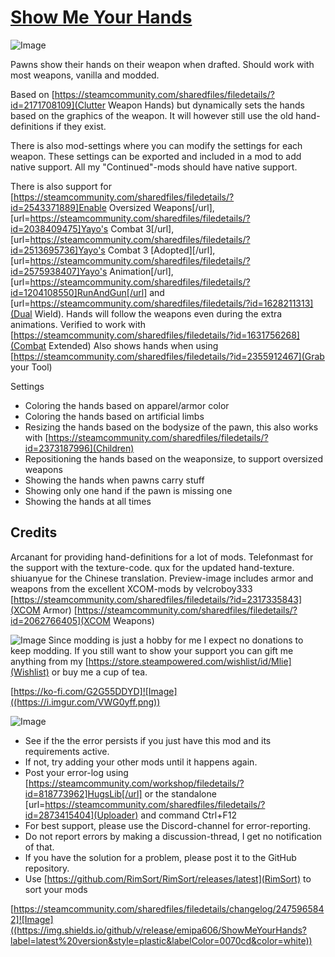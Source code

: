 # [Show Me Your Hands](https://steamcommunity.com/sharedfiles/filedetails/?id=2475965842)

![Image](https://i.imgur.com/iCj5o7O.png)

Pawns show their hands on their weapon when drafted. 
Should work with most weapons, vanilla and modded.

Based on [https://steamcommunity.com/sharedfiles/filedetails/?id=2171708109](Clutter Weapon Hands) but dynamically sets the hands based on the graphics of the weapon. It will however still use the old hand-definitions if they exist.

There is also mod-settings where you can modify the settings for each weapon. These settings can be exported and included in a mod to add native support.
All my "Continued"-mods should have native support.

There is also support for [https://steamcommunity.com/sharedfiles/filedetails/?id=2543371889]Enable Oversized Weapons[/url], [url=https://steamcommunity.com/sharedfiles/filedetails/?id=2038409475]Yayo's Combat 3[/url], [url=https://steamcommunity.com/sharedfiles/filedetails/?id=2513695736]Yayo's Combat 3 [Adopted][/url], [url=https://steamcommunity.com/sharedfiles/filedetails/?id=2575938407]Yayo's Animation[/url], [url=https://steamcommunity.com/sharedfiles/filedetails/?id=1204108550]RunAndGun[/url] and [url=https://steamcommunity.com/sharedfiles/filedetails/?id=1628211313](Dual Wield). Hands will follow the weapons even during the extra animations. 
Verified to work with [https://steamcommunity.com/sharedfiles/filedetails/?id=1631756268](Combat Extended)
Also shows hands when using [https://steamcommunity.com/sharedfiles/filedetails/?id=2355912467](Grab your Tool)

Settings


-  Coloring the hands based on apparel/armor color
-  Coloring the hands based on artificial limbs
-  Resizing the hands based on the bodysize of the pawn, this also works with [https://steamcommunity.com/sharedfiles/filedetails/?id=2373187996](Children)
-  Repositioning the hands based on the weaponsize, to support oversized weapons
-  Showing the hands when pawns carry stuff
-  Showing only one hand if the pawn is missing one
-  Showing the hands at all times



## Credits

Arcanant for providing hand-definitions for a lot of mods.
Telefonmast for the support with the texture-code.
qux for the updated hand-texture.
shiuanyue for the Chinese translation.
Preview-image includes armor and weapons from the excellent XCOM-mods by velcroboy333
[https://steamcommunity.com/sharedfiles/filedetails/?id=2317335843](XCOM Armor)
[https://steamcommunity.com/sharedfiles/filedetails/?id=2062766405](XCOM Weapons)

![Image](https://i.imgur.com/Ds0rBAD.png)
Since modding is just a hobby for me I expect no donations to keep modding. If you still want to show your support you can gift me anything from my [https://store.steampowered.com/wishlist/id/Mlie](Wishlist) or buy me a cup of tea.

[https://ko-fi.com/G2G55DDYD]![Image]((https://i.imgur.com/VWG0yff.png))

![Image](https://i.imgur.com/5xwDG6H.png)


-  See if the the error persists if you just have this mod and its requirements active.
-  If not, try adding your other mods until it happens again.
-  Post your error-log using [https://steamcommunity.com/workshop/filedetails/?id=818773962]HugsLib[/url] or the standalone [url=https://steamcommunity.com/sharedfiles/filedetails/?id=2873415404](Uploader) and command Ctrl+F12
-  For best support, please use the Discord-channel for error-reporting.
-  Do not report errors by making a discussion-thread, I get no notification of that.
-  If you have the solution for a problem, please post it to the GitHub repository.
-  Use [https://github.com/RimSort/RimSort/releases/latest](RimSort) to sort your mods



[https://steamcommunity.com/sharedfiles/filedetails/changelog/2475965842]![Image]((https://img.shields.io/github/v/release/emipa606/ShowMeYourHands?label=latest%20version&style=plastic&labelColor=0070cd&color=white))
